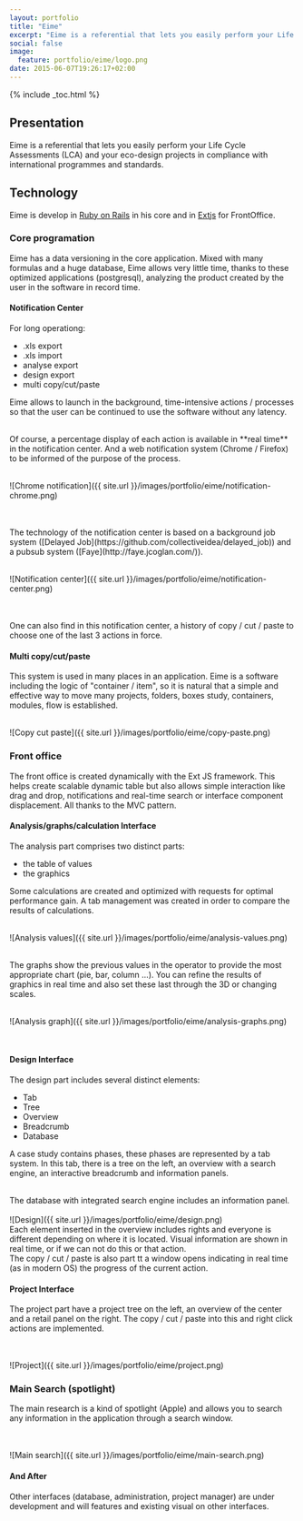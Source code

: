 ```yaml
---
layout: portfolio
title: "Eime"
excerpt: "Eime is a referential that lets you easily perform your Life Cycle Assessments (LCA) and your eco-design projects in compliance with international programmes and standards."
social: false
image:
  feature: portfolio/eime/logo.png
date: 2015-06-07T19:26:17+02:00
---
```


{% include _toc.html %}

## Presentation

Eime is a referential that lets you easily perform your Life Cycle Assessments (LCA)
and your eco-design projects in compliance with international programmes and standards.

## Technology

Eime is develop in [Ruby on Rails](http://rubyonrails.org/) in his core and in [Extjs](http://www.sencha.com/products/extjs/) for FrontOffice.

### Core programation

Eime has a data versioning in the core application. Mixed with many formulas and a huge database,
Eime allows very little time, thanks to these optimized applications (postgresql),
analyzing the product created by the user in the software in record time.

#### Notification Center

For long operationg:

- .xls export
- .xls import
- analyse export
- design export
- multi copy/cut/paste

Eime allows to launch in the background, time-intensive actions / processes so that the user
can be continued to use the software without any latency.

<br/>
Of course, a percentage display of each action is available in **real time** in the notification center.
And a web notification system (Chrome / Firefox) to be informed of the purpose of the process.

<br/>
<br/>

![Chrome notification]({{ site.url }}/images/portfolio/eime/notification-chrome.png)

<br/>
<br/>
The technology of the notification center is based on a background job system
([Delayed Job](https://github.com/collectiveidea/delayed_job)) and a
pubsub system ([Faye](http://faye.jcoglan.com/)).
<br/>
<br/>

![Notification center]({{ site.url }}/images/portfolio/eime/notification-center.png)

<br/>
<br/>
One can also find in this notification center, a history of copy / cut / paste to choose one of the last 3 actions in force.

#### Multi copy/cut/paste

This system is used in many places in an application.
Eime is a software including the logic of "container / item", so it is natural
that a simple and effective way to move many projects, folders, boxes study, containers, modules, flow is established.

<br/>
![Copy cut paste]({{ site.url }}/images/portfolio/eime/copy-paste.png)


### Front office

The front office is created dynamically with the Ext JS framework.
This helps create scalable dynamic table but also allows simple
interaction like drag and drop, notifications and real-time search
or interface component displacement. All thanks to the MVC pattern.

#### Analysis/graphs/calculation Interface

The analysis part comprises two distinct parts:

* the table of values
* the graphics

Some calculations are created and optimized with requests for optimal performance gain.
A tab management was created in order to compare the results of calculations.

<br/>
![Analysis values]({{ site.url }}/images/portfolio/eime/analysis-values.png)

<br/>
<br/>

The graphs show the previous values in the operator to provide the most appropriate chart (pie, bar, column ...).
You can refine the results of graphics in real time and also set these last through the 3D or changing scales.
<br/>
<br/>

![Analysis graph]({{ site.url }}/images/portfolio/eime/analysis-graphs.png)

<br/>

#### Design Interface

The design part includes several distinct elements:

* Tab
* Tree
* Overview
* Breadcrumb
* Database

A case study contains phases, these phases are represented by a tab system.
In this tab, there is a tree on the left, an overview with a search engine,
an interactive breadcrumb and information panels.

<br/>
The database with integrated search engine includes an information panel.

<br/>
<br/>
![Design]({{ site.url }}/images/portfolio/eime/design.png)

<br/>
Each element inserted in the overview includes rights and everyone is different depending on where it is located.
Visual information are shown in real time, or if we can not do this or that action.

<br/>
The copy / cut / paste is also part tt a window opens indicating in real time (as in modern OS)
the progress of the current action.

#### Project Interface

The project part have a project tree on the left, an overview of the center and a
retail panel on the right. The copy / cut / paste into this and right click actions are implemented.

<br/>
<br/>
![Project]({{ site.url }}/images/portfolio/eime/project.png)

<br/>

### Main Search (spotlight)

The main research is a kind of spotlight (Apple) and allows you to search
any information in the application through a search window.

<br/>
<br/>
![Main search]({{ site.url }}/images/portfolio/eime/main-search.png)

#### And After

Other interfaces (database, administration, project manager)
are under development and will features and existing visual on other interfaces.




